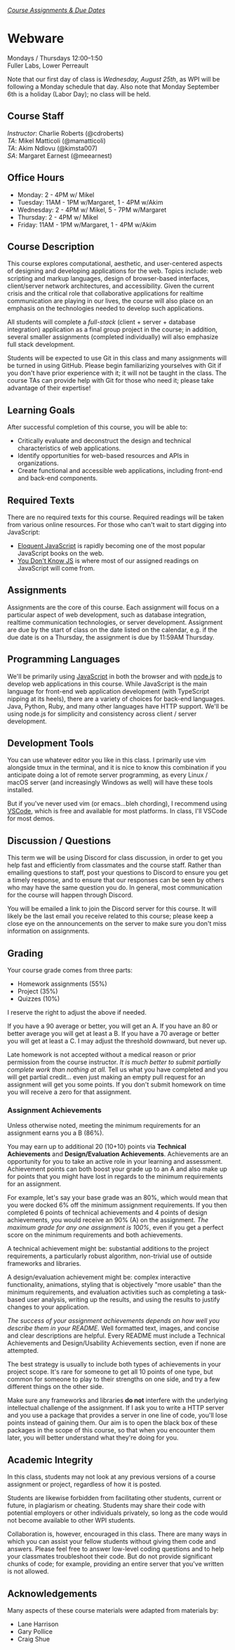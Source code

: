 *[Course Assignments & Due Dates](https://github.com/cs4241-21a/cs4241-21a.github.io/blob/main/cal.md)*

# Webware

Mondays / Thursdays 12:00–1:50  
Fuller Labs, Lower Perreault

Note that our first day of class is *Wednesday, August 25th*, as WPI will be following a Monday schedule that day. Also note that Monday September 6th is a holiday (Labor Day); no class will be held.

Course Staff
---
*Instructor*: Charlie Roberts (@cdroberts)  
*TA*: Mikel Matticoli (@mamatticoli)  
*TA*: Akim Ndlovu (@kimsta007)  
*SA*: Margaret Earnest (@meearnest)

Office Hours 
---
- Monday: 2 - 4PM w/ Mikel
- Tuesday: 11AM - 1PM w/Margaret, 1 - 4PM w/Akim
- Wednesday: 2 - 4PM w/ Mikel, 5 - 7PM w/Margaret
- Thursday: 2 - 4PM w/ Mikel
- Friday: 11AM - 1PM w/Margaret, 1 - 4PM w/Akim

Course Description
---

This course explores computational, aesthetic, and user-centered aspects of designing and developing applications for the web. 
Topics include: web scripting and markup languages, design of browser-based interfaces, client/server network architectures, and accessibility. 
Given the current crisis and the critical role that collaborative applications for realtime communication are playing in our lives, 
the course will also place on an emphasis on the technologies needed to develop such applications. 

All students will complete a *full-stack* (client + server + database integration) application as a final group project in the course; 
in addition, several smaller assignments (completed individually) will also emphasize full stack development.

Students will be expected to use Git in this class and many assignments will be turned in using GitHub. Please begin familiarizing yourselves with 
Git if you don't have prior experience with it; it will not be taught in the class. The course TAs can provide help with Git for those who need it; please take advantage of
their expertise!

Learning Goals
---

After successful completion of this course, you will be able to:

- Critically evaluate and deconstruct the design and technical characteristics of web applications.
- Identify opportunities for web-based resources and APIs in organizations.
- Create functional and accessible web applications, including front-end and back-end components.

Required Texts
---
There are no required texts for this course. Required readings will be taken from various online resources. For those who can't wait to start digging into JavaScript:

- [Eloquent JavaScript](https://eloquentjavascript.net/) is rapidly becoming one of the most popular JavaScript books on the web.
- [You Don't Know JS](https://github.com/getify/You-Dont-Know-JS) is where most of our assigned readings on JavaScript will come from.

Assignments
---
Assignments are the core of this course. Each assignment will focus on a particular aspect of web development, such as database integration, 
realtime communication technologies, or server development. Assignment are due by the start of class on the date listed on the calendar, e.g. 
if the due date is on a Thursday, the assignment is due by 11:59AM Thursday.

Programming Languages
---

We'll be primarily using [JavaScript](https://developer.mozilla.org/en-US/docs/Web/JavaScript) in both the browser and with [node.js](http://nodejs.org/) 
to develop web applications in this course. While JavaScript is the main language for front-end web application development (with TypeScript nipping at its heels), 
there are a variety of choices for back-end languages. Java, Python, Ruby, and many other languages have HTTP support. 
We'll be using node.js for simplicity and consistency across client / server development.

Development Tools
---
You can use whatever editor you like in this class. I primarily use vim alongside tmux in the terminal, and it is nice to know this combination if you
anticipate doing a lot of remote server programming, as every Linux / macOS server (and increasingly Windows as well) will have these tools installed.

But if you've never used vim (or emacs...bleh chording), I recommend using [VSCode](https://code.visualstudio.com), which is free and available for most platforms. 
In class, I'll VSCode for most demos.

Discussion / Questions
---
This term we will be using Discord for class discussion, in order to get you help fast and efficiently from classmates and the course staff. 
Rather than emailing questions to staff, post your questions to Discord to ensure you get a timely response, and to ensure that our responses 
can be seen by others who may have the same question you do. In general, most communication for the course will happen through Discord.

You will be emailed a link to join the Discord server for this course. It will likely be the last email you receive related to this course; 
please keep a close eye on the announcements on the server to make sure you don't miss information on assignments.

Grading
---

Your course grade comes from three parts:

- Homework assignments (55%)
- Project (35%)
- Quizzes (10%)

I reserve the right to adjust the above if needed. 

If you have a 90 average or better, you will get an A. 
If you have an 80 or better average you will get at least a B. 
If you have a 70 average or better you will get at least a C. 
I may adjust the threshold downward, but never up.

Late homework is not accepted without a medical reason or prior permission from the course instructor. *It is much better to submit partially complete work than nothing at all.* 
Tell us what you have completed and you will get partial credit... even just making an empty pull request for an assignment will get you some points.
If you don't submit homework on time you will receive a zero for that assignment. 

### Assignment Achievements

Unless otherwise noted, meeting the minimum requirements for an assignment earns you a B (86%).

You may earn up to additional 20 (10+10) points via __Technical Achievements__ and __Design/Evaluation Achievements__.
Achievements are an opportunity for you to take an active role in your learning and assessment.  
Achievement points can both boost your grade up to an A and also make up for points 
that you might have lost in regards to the minimum requirements for an assignment.

For example, let's say your base grade was an 80%, which would mean that you were docked 6% off the minimum assignment requirements. 
If you then completed 6 points of technical achievements and 4 points of design achievements, you would receive an 90% (A) on the assignment. 
*The maximum grade for any one assignment is 100%*, even if you get a perfect score on the minimum requirements and both achievements.

A technical achievement might be: substantial additions to the project requirements, a particularly robust algorithm, 
non-trivial use of outside frameworks and libraries.

A design/evaluation achievement might be: complex interactive functionality, 
animations, styling that is objectively "more usable" than the minimum requirements, and evaluation activities such as completing a task-based user analysis,
writing up the results, and using the results to justify changes to your application.

*The success of your assignment achievements depends on how well you describe them in your README.*
Well formatted text, images, and concise and clear descriptions are helpful.
Every README must include a Technical Achievements and Design/Usability Achievements section, even if none are attempted.

The best strategy is usually to include both types of achievements in your project scope.
It's rare for someone to get all 10 points of one type, but common for someone to play to their strengths on one side, 
and try a few different things on the other side.

Make sure any frameworks and libraries **do not** interfere with the underlying intellectual challenge of the assignment. 
If I ask you to write a HTTP server and you use a package that provides a server in one line of code, 
you'll lose points instead of gaining them. Our aim is to open the black box of these packages in the scope of this course, 
so that when you encounter them later, you will better understand what they're doing for you.

Academic Integrity
---
In this class, students may not look at any previous versions of a course assignment or project, regardless of how it is posted. 

Students are likewise forbidden from facilitating other students, current or future, in plagiarism or cheating. 
Students may share their code with potential employers or other individuals privately, so long as the code would not become available to other WPI students.

Collaboration is, however, encouraged in this class. There are many ways in which you can assist your fellow students without giving them code and answers.
Please feel free to answer low-level coding questions and to help your classmates troubleshoot their code.
But do not provide significant chunks of code; for example, providing an entire server that you've written is not allowed.

Acknowledgements
---

Many aspects of these course materials were adapted from materials by:
- Lane Harrison
- Gary Pollice
- Craig Shue
